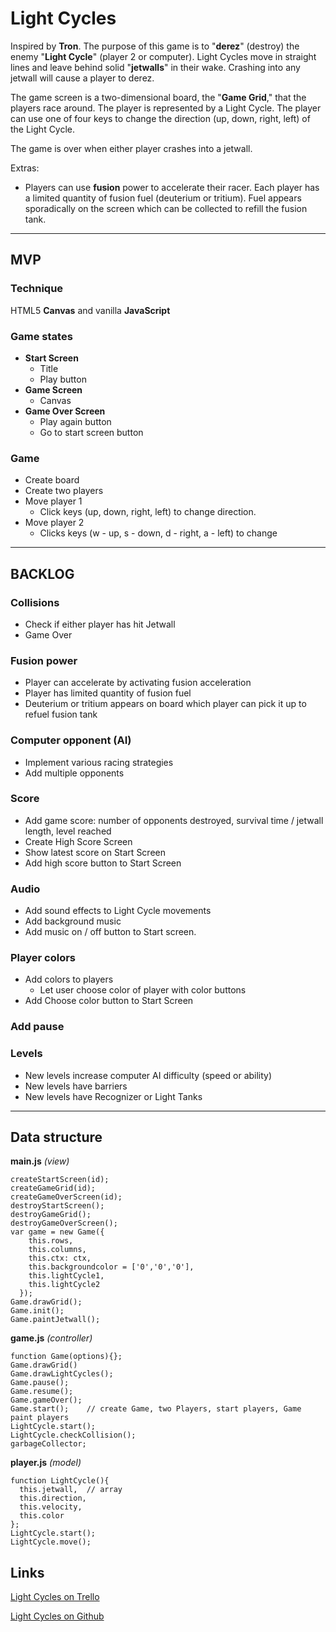 # Light Cycles

Inspired by __Tron__. The purpose of this game is to "__derez__" (destroy) the enemy "__Light Cycle__" (player 2 or computer). Light Cycles move in straight lines and leave behind solid "__jetwalls__" in their wake. Crashing into any jetwall will cause a player to derez.

The game screen is a two-dimensional board, the "__Game Grid__," that the players race around. The player is represented by a Light Cycle. The player can use one of four keys to change the direction (up, down, right, left) of the Light Cycle.

The game is over when either player crashes into a jetwall.

Extras:
* Players can use __fusion__ power to accelerate their racer. Each player has a limited quantity of fusion fuel (deuterium or tritium). Fuel appears sporadically on the screen which can be collected to refill the fusion tank.

* * *

## MVP

### Technique
HTML5 __Canvas__ and vanilla __JavaScript__

### Game states

* __Start Screen__
  * Title
  * Play button
* __Game Screen__
  * Canvas
* __Game Over Screen__
  * Play again button
  * Go to start screen button

### Game
* Create board
* Create two players
* Move player 1
  * Click keys (up, down, right, left) to change direction.
* Move player 2
  * Clicks keys (w - up, s - down, d - right, a - left) to change

* * *

## BACKLOG

### Collisions
* Check if either player has hit Jetwall
* Game Over

### Fusion power
* Player can accelerate by activating fusion acceleration
* Player has limited quantity of fusion fuel
* Deuterium or tritium appears on board which player can pick it up to refuel fusion tank

### Computer opponent (AI)
* Implement various racing strategies
* Add multiple opponents

### Score
* Add game score: number of opponents destroyed, survival time / jetwall length, level reached 
* Create High Score Screen
* Show latest score on Start Screen
* Add high score button to Start Screen

### Audio
* Add sound effects to Light Cycle movements
* Add background music
* Add music on / off button to Start screen.

### Player colors
* Add colors to players
  * Let user choose color of player with color buttons
* Add Choose color button to Start Screen

### Add pause

### Levels
* New levels increase computer AI difficulty (speed or ability)
* New levels have barriers
* New levels have Recognizer or Light Tanks

* * *

## Data structure

__main.js__
*(view)*
````
createStartScreen(id);
createGameGrid(id);
createGameOverScreen(id);
destroyStartScreen();
destroyGameGrid();
destroyGameOverScreen();
var game = new Game({
    this.rows,
    this.columns,
    this.ctx: ctx,
    this.backgroundcolor = ['0','0','0'],
    this.lightCycle1,
    this.lightCycle2
  });
Game.drawGrid();
Game.init();
Game.paintJetwall();

````

__game.js__
*(controller)*
````
function Game(options){};
Game.drawGrid()
Game.drawLightCycles();
Game.pause();
Game.resume();
Game.gameOver();
Game.start();    // create Game, two Players, start players, Game paint players
LightCycle.start();
LightCycle.checkCollision();
garbageCollector;
````

__player.js__
*(model)*
````
function LightCycle(){
  this.jetwall,  // array
  this.direction,
  this.velocity,
  this.color
};
LightCycle.start();
LightCycle.move();
````

## Links
[Light Cycles on Trello](https://trello.com/b/G1fQBfIW/light-cycles)

[Light Cycles on Github](https://github.com/michaelsmueller/light-cycles)